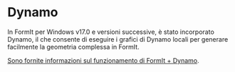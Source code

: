 # Dynamo

In FormIt per Windows v17.0 e versioni successive, è stato incorporato Dynamo, il che consente di eseguire i grafici di Dynamo locali per generare facilmente la geometria complessa in FormIt.

[Sono fornite informazioni sul funzionamento di FormIt + Dynamo](https://formit.autodesk.com/page/formit-dynamo).

